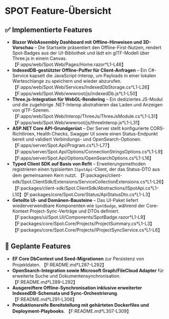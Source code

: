 # SPOT Feature-Übersicht

## ✅ Implementierte Features

- **Blazor WebAssembly Dashboard mit Offline-Hinweisen und 3D-Vorschau** – Die Startseite präsentiert den Offline-First-Nutzen, rendert Spot-Badges aus der UI-Bibliothek und lädt ein glTF-Modell über Three.js in einem Canvas. 【F:apps/web/Spot.Web/Pages/Home.razor†L1-L46】
- **IndexedDB-gestützter Offline-Puffer für Client-Anfragen** – Ein C#-Service kapselt die JavaScript-Interop, um Payloads in einer lokalen Warteschlange zu speichern und wieder abzurufen. 【F:apps/web/Spot.Web/Services/IndexedDbStorage.cs†L1-L26】【F:apps/web/Spot.Web/wwwroot/js/indexedDb.js†L1-L50】
- **Three.js-Integration für WebGL-Rendering** – Ein dediziertes JS-Modul und die zugehörige .NET-Interop abstrahieren das Laden und Anzeigen von glTF-Szenen. 【F:apps/web/Spot.Web/Interop/ThreeJs/ThreeJsModule.cs†L1-L31】【F:apps/web/Spot.Web/wwwroot/js/threeInterop.js†L1-L31】
- **ASP.NET Core API-Grundgerüst** – Der Server stellt konfigurierte CORS-Richtlinien, Health Checks, Swagger UI sowie einen Status-Endpunkt bereit und validiert Verbindungs- und OpenSearch-Optionen. 【F:apps/server/Spot.Api/Program.cs†L1-L77】【F:apps/server/Spot.Api/Options/ConnectionStringsOptions.cs†L1-L9】【F:apps/server/Spot.Api/Options/OpenSearchOptions.cs†L1-L16】
- **Typed Client SDK auf Basis von Refit** – Erweiterungsmethoden registrieren einen typisierten `ISpotApi`-Client, der das Status-DTO aus dem gemeinsamen Kern nutzt. 【F:packages/client-sdk/Spot.ClientSdk/Extensions/ServiceCollectionExtensions.cs†L1-L26】【F:packages/client-sdk/Spot.ClientSdk/Abstractions/ISpotApi.cs†L1-L10】【F:packages/core/Spot.Core/Status/ApiStatusDto.cs†L1-L3】
- **Geteilte UI- und Domänen-Bausteine** – Das UI-Paket liefert wiederverwendbare Komponenten wie `SpotBadge`, während der Core-Kontext Project-Sync-Verträge und DTOs definiert. 【F:packages/ui/Spot.UI/Components/SpotBadge.razor†L1-L9】【F:packages/core/Spot.Core/Projects/ProjectSummary.cs†L1-L3】【F:packages/core/Spot.Core/Projects/IProjectSyncService.cs†L1-L6】

## 🚧 Geplante Features

- **EF Core DbContext und Seed-Migrationen** zur Persistenz von Projektdaten. 【F:README.md†L287-L292】
- **OpenSearch-Integration sowie Microsoft Graph/FileCloud Adapter** für erweiterte Suche und Dokumentensynchronisation. 【F:README.md†L289-L292】
- **Ausgereiftere Offline-Synchronisation inklusive erweiterter IndexedDB-Schemata und Sync-Orchestrierung**. 【F:README.md†L291-L306】
- **Produktionsreife Bereitstellung mit gehärteten Dockerfiles und Deployment-Playbooks**. 【F:README.md†L307-L309】

